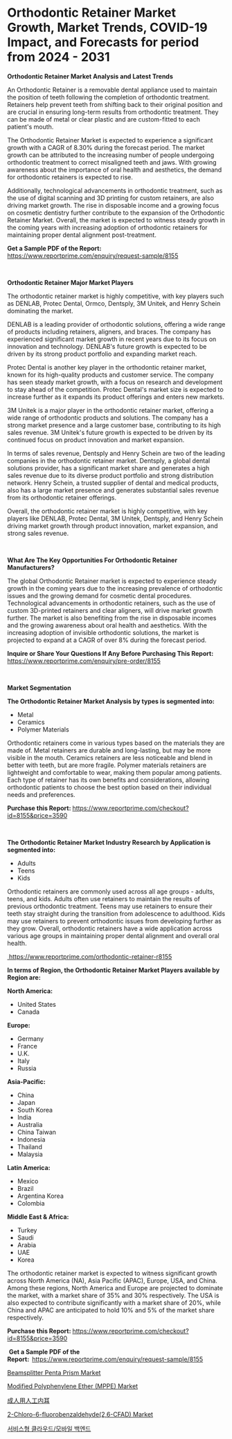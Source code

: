 <p><h1>Orthodontic Retainer Market Growth, Market Trends, COVID-19 Impact, and Forecasts for period from 2024 - 2031</h1></p><p><strong>Orthodontic Retainer Market Analysis and Latest Trends</strong></p>
<p><p>An Orthodontic Retainer is a removable dental appliance used to maintain the position of teeth following the completion of orthodontic treatment. Retainers help prevent teeth from shifting back to their original position and are crucial in ensuring long-term results from orthodontic treatment. They can be made of metal or clear plastic and are custom-fitted to each patient's mouth.</p><p>The Orthodontic Retainer Market is expected to experience a significant growth with a CAGR of 8.30% during the forecast period. The market growth can be attributed to the increasing number of people undergoing orthodontic treatment to correct misaligned teeth and jaws. With growing awareness about the importance of oral health and aesthetics, the demand for orthodontic retainers is expected to rise.</p><p>Additionally, technological advancements in orthodontic treatment, such as the use of digital scanning and 3D printing for custom retainers, are also driving market growth. The rise in disposable income and a growing focus on cosmetic dentistry further contribute to the expansion of the Orthodontic Retainer Market. Overall, the market is expected to witness steady growth in the coming years with increasing adoption of orthodontic retainers for maintaining proper dental alignment post-treatment.</p></p>
<p><strong>Get a Sample PDF of the Report:&nbsp;</strong> <a href="https://www.reportprime.com/enquiry/request-sample/8155">https://www.reportprime.com/enquiry/request-sample/8155</a></p>
<p>&nbsp;</p>
<p><strong>Orthodontic Retainer Major Market Players</strong></p>
<p><p>The orthodontic retainer market is highly competitive, with key players such as DENLAB, Protec Dental, Ormco, Dentsply, 3M Unitek, and Henry Schein dominating the market. </p><p>DENLAB is a leading provider of orthodontic solutions, offering a wide range of products including retainers, aligners, and braces. The company has experienced significant market growth in recent years due to its focus on innovation and technology. DENLAB's future growth is expected to be driven by its strong product portfolio and expanding market reach.</p><p>Protec Dental is another key player in the orthodontic retainer market, known for its high-quality products and customer service. The company has seen steady market growth, with a focus on research and development to stay ahead of the competition. Protec Dental's market size is expected to increase further as it expands its product offerings and enters new markets.</p><p>3M Unitek is a major player in the orthodontic retainer market, offering a wide range of orthodontic products and solutions. The company has a strong market presence and a large customer base, contributing to its high sales revenue. 3M Unitek's future growth is expected to be driven by its continued focus on product innovation and market expansion.</p><p>In terms of sales revenue, Dentsply and Henry Schein are two of the leading companies in the orthodontic retainer market. Dentsply, a global dental solutions provider, has a significant market share and generates a high sales revenue due to its diverse product portfolio and strong distribution network. Henry Schein, a trusted supplier of dental and medical products, also has a large market presence and generates substantial sales revenue from its orthodontic retainer offerings. </p><p>Overall, the orthodontic retainer market is highly competitive, with key players like DENLAB, Protec Dental, 3M Unitek, Dentsply, and Henry Schein driving market growth through product innovation, market expansion, and strong sales revenue.</p></p>
<p>&nbsp;</p>
<p><strong>What Are The Key Opportunities For Orthodontic Retainer Manufacturers?</strong></p>
<p><p>The global Orthodontic Retainer market is expected to experience steady growth in the coming years due to the increasing prevalence of orthodontic issues and the growing demand for cosmetic dental procedures. Technological advancements in orthodontic retainers, such as the use of custom 3D-printed retainers and clear aligners, will drive market growth further. The market is also benefiting from the rise in disposable incomes and the growing awareness about oral health and aesthetics. With the increasing adoption of invisible orthodontic solutions, the market is projected to expand at a CAGR of over 8% during the forecast period.</p></p>
<p><strong>Inquire or Share Your Questions If Any Before Purchasing This Report:</strong> <a href="https://www.reportprime.com/enquiry/pre-order/8155">https://www.reportprime.com/enquiry/pre-order/8155</a></p>
<p>&nbsp;</p>
<p><strong>Market Segmentation</strong></p>
<p><strong>The Orthodontic Retainer Market Analysis by types is segmented into:</strong></p>
<p><ul><li>Metal</li><li>Ceramics</li><li>Polymer Materials</li></ul></p>
<p><p>Orthodontic retainers come in various types based on the materials they are made of. Metal retainers are durable and long-lasting, but may be more visible in the mouth. Ceramics retainers are less noticeable and blend in better with teeth, but are more fragile. Polymer materials retainers are lightweight and comfortable to wear, making them popular among patients. Each type of retainer has its own benefits and considerations, allowing orthodontic patients to choose the best option based on their individual needs and preferences.</p></p>
<p><strong>Purchase this Report:&nbsp;</strong><a href="https://www.reportprime.com/checkout?id=8155&price=3590">https://www.reportprime.com/checkout?id=8155&price=3590</a></p>
<p>&nbsp;</p>
<p><strong>The Orthodontic Retainer Market Industry Research by Application is segmented into:</strong></p>
<p><ul><li>Adults</li><li>Teens</li><li>Kids</li></ul></p>
<p><p>Orthodontic retainers are commonly used across all age groups - adults, teens, and kids. Adults often use retainers to maintain the results of previous orthodontic treatment. Teens may use retainers to ensure their teeth stay straight during the transition from adolescence to adulthood. Kids may use retainers to prevent orthodontic issues from developing further as they grow. Overall, orthodontic retainers have a wide application across various age groups in maintaining proper dental alignment and overall oral health.</p></p>
<p><a href="https://www.reportprime.com/orthodontic-retainer-r8155">&nbsp;https://www.reportprime.com/orthodontic-retainer-r8155</a></p>
<p><strong>In terms of Region, the Orthodontic Retainer Market Players available by Region are:</strong></p>
<p>
    <p> <strong> North America: </strong>
        <ul>
            <li>United States</li>
            <li>Canada</li>
        </ul>
        </p> 
    <p> <strong> Europe: </strong>
        <ul>
            <li>Germany</li>
            <li>France</li>
            <li>U.K.</li>
            <li>Italy</li>
            <li>Russia</li>
        </ul>
        </p> 
    <p> <strong> Asia-Pacific: </strong>
        <ul>
            <li>China</li>
            <li>Japan</li>
            <li>South Korea</li>
            <li>India</li>
            <li>Australia</li>
            <li>China Taiwan</li>
            <li>Indonesia</li>
            <li>Thailand</li>
            <li>Malaysia</li>
        </ul>
        </p> 
    <p> <strong> Latin America: </strong>
        <ul>
            <li>Mexico</li>
            <li>Brazil</li>
            <li>Argentina Korea</li>
            <li>Colombia</li>
        </ul>
        </p> 
    <p> <strong> Middle East & Africa: </strong>
        <ul>
            <li>Turkey</li>
            <li>Saudi</li>
            <li>Arabia</li>
            <li>UAE</li>
            <li>Korea</li>
        </ul>
    </p>
    </p>
<p><p>The orthodontic retainer market is expected to witness significant growth across North America (NA), Asia Pacific (APAC), Europe, USA, and China. Among these regions, North America and Europe are projected to dominate the market, with a market share of 35% and 30% respectively. The USA is also expected to contribute significantly with a market share of 20%, while China and APAC are anticipated to hold 10% and 5% of the market share respectively.</p></p>
<p><strong>Purchase this Report: </strong><a href="https://www.reportprime.com/checkout?id=8155&price=3590">https://www.reportprime.com/checkout?id=8155&price=3590</a></p>
<p>&nbsp;<strong>Get a Sample PDF of the Report:&nbsp;&nbsp;</strong><a href="https://www.reportprime.com/enquiry/request-sample/8155">https://www.reportprime.com/enquiry/request-sample/8155</a></p>
<p><strong></strong></p>
<p><p><a href="https://view.publitas.com/reportprime-1/beamsplitter-penta-prism-market-size-market-outlook-and-market-forecast-2024-to-2031/">Beamsplitter Penta Prism Market</a></p><p><a href="https://www.linkedin.com/pulse/modified-polyphenylene-ether-mppe-market-provides-comprehensive-a0abf?trackingId=CEwBbiQmAT4tx8TD%2FQqiUQ%3D%3D">Modified Polyphenylene Ether (MPPE) Market</a></p><p><a href="https://github.com/hwbcz413288296/Market-Research-Report-List-1/blob/main/840790433617.md">成人用人工内耳</a></p><p><a href="https://www.linkedin.com/pulse/2-chloro-6-fluorobenzaldehyde26-cfad-market-offers-provide-insightful-cn27f?trackingId=YGb4t1XwPSsjhk79gUmEUQ%3D%3D">2-Chloro-6-fluorobenzaldehyde(2,6-CFAD) Market</a></p><p><a href="https://github.com/bunxhcci35271755/Market-Research-Report-List-1/blob/main/856897220831.md">서비스형 클라우드/모바일 백엔드</a></p></p>